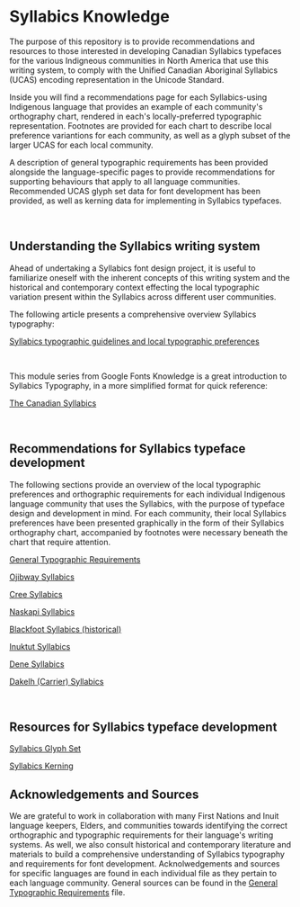 # Syllabics Knowledge
The purpose of this repository is to provide recommendations and resources to those interested in developing Canadian Syllabics typefaces for the various Indigneous communities in North America that use this writing system, to comply with the Unified Canadian Aboriginal Syllabics (UCAS) encoding representation in the Unicode Standard.

Inside you will find a recommendations page for each Syllabics-using Indigenous language that provides an example of each community's orthography chart, rendered in each's locally-preferred typographic representation. Footnotes are provided for each chart to describe local preference variantions for each community, as well as a glyph subset of the larger UCAS for each local community.

A description of general typographic requirements has been provided alongside the language-specific pages to provide recommendations for supporting behaviours that apply to all language communities. Recommended UCAS glyph set data for font development has been provided, as well as kerning data for implementing in Syllabics typefaces.

<br>

## Understanding the Syllabics writing system

Ahead of undertaking a Syllabics font design project, it is useful to familiarize oneself with the inherent concepts of this writing system and the historical and contemporary context effecting the local typographic variation present within the Syllabics across different  user communities. 

The following article presents a comprehensive overview  Syllabics typography:

[Syllabics typographic guidelines and local typographic preferences](https://www.typotheque.com/articles/syllabics_typographic_guidelines)

<br>

This module series from Google Fonts Knowledge is a great introduction to Syllabics Typography, in a more simplified format for quick reference:

[The Canadian Syllabics](https://fonts.google.com/knowledge/the_canadian_syllabics)

<br>

## Recommendations for Syllabics typeface development

The following sections provide an overview of the local typographic preferences and orthographic requirements for each individual Indigenous language community that uses the Syllabics, with the purpose of typeface design and development in mind. For each community, their local Syllabics preferences have been presented graphically in the form of their Syllabics orthography chart, accompanied by footnotes were necessary beneath the chart that require attention.

[General Typographic Requirements](/general-requirements.md)

[Ojibway Syllabics](/ojibway.md)

[Cree Syllabics](/cree.md)

[Naskapi Syllabics](/naskapi.md)

[Blackfoot Syllabics (historical)](/blackfoot-(historical).md)

[Inuktut Syllabics](/inuktut.md)

[Dene Syllabics](/dene.md)

[Dakelh (Carrier) Syllabics](/carrier.md)

<br>

## Resources for Syllabics typeface development


[Syllabics Glyph Set](/glyph-set/syllabics.csv)

[Syllabics Kerning](/kerning/)


## Acknowledgements and Sources
We are grateful to work in collaboration with many First Nations and Inuit language keepers, Elders, and communities towards identifying the correct orthographic and typographic requirements for their language's writing systems. As well, we also consult historical and contemporary literature and materials to build a comprehensive understanding of Syllabics typography and requirements for font development. Acknolwedgements and sources for specific languages are found in each individual file as they pertain to each language community. General sources can be found in the [General Typographic Requirements](/general-requirements.md) file.